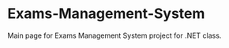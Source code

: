 # Exams-Management-System
                        
Main page for Exams Management System project for .NET class.
